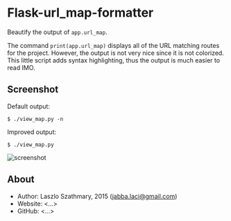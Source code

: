 Flask-url_map-formatter
==========================

Beautify the output of `app.url_map`.

The command `print(app.url_map)` displays all of the URL matching routes for the project. However,
the output is not very nice since it is not colorized. This little script adds syntax highlighting,
thus the output is much easier to read IMO.

Screenshot
------

Default output:

    $ ./view_map.py -n

Improved output:

    $ ./view_map.py

![screenshot](https://raw.githubusercontent.com/jabbalaci/.../assets/screenshot.png)

About
-----

* Author:  Laszlo Szathmary, 2015 (<jabba.laci@gmail.com>)
* Website: <...>
* GitHub:  <...>
